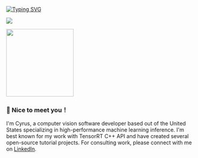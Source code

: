 [![Typing SVG](https://readme-typing-svg.demolab.com?font=Fira+Code&size=26&duration=2500&pause=750&multiline=true&width=760&height=83&lines=Hello%2C+my+name+is+Cyrus+Behroozi;I+specialize+in+high-performance+ML+inference)](https://git.io/typing-svg)


![](https://komarev.com/ghpvc/?username=cyrusbehr)

<img height="180em" src="https://github-readme-stats.vercel.app/api?username=cyrusbehr&show_icons=true&hide_border=true&&count_private=true&include_all_commits=true" />

### :wave: Nice to meet you！

I'm Cyrus, a computer vision software developer based out of the United States specializing in high-performance machine learning inference. I'm best known for my work with TensorRT C++ API and have created several open-source tutorial projects. For consulting work, please connect with me on [LinkedIn](https://www.linkedin.com/in/cyrus-behroozi/).   
